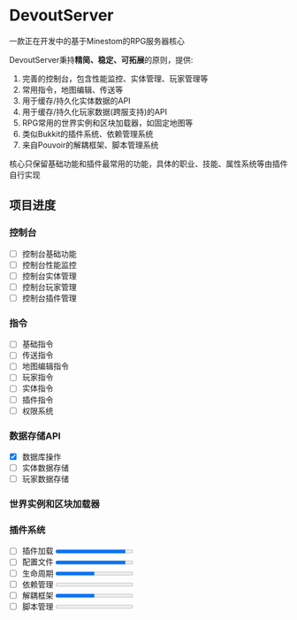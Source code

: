 # DevoutServer

一款正在开发中的基于Minestom的RPG服务器核心

DevoutServer秉持**精简、稳定、可拓展**的原则，提供:
1. 完善的控制台，包含性能监控、实体管理、玩家管理等
2. 常用指令，地图编辑、传送等
3. 用于缓存/持久化实体数据的API
4. 用于缓存/持久化玩家数据(跨服支持)的API
5. RPG常用的世界实例和区块加载器，如固定地图等
6. 类似Bukkit的插件系统、依赖管理系统
7. 来自Pouvoir的解耦框架、脚本管理系统

核心只保留基础功能和插件最常用的功能，具体的职业、技能、属性系统等由插件自行实现

## 项目进度

### 控制台
- [ ] 控制台基础功能
- [ ] 控制台性能监控
- [ ] 控制台实体管理
- [ ] 控制台玩家管理
- [ ] 控制台插件管理
### 指令
- [ ] 基础指令
- [ ] 传送指令
- [ ] 地图编辑指令
- [ ] 玩家指令
- [ ] 实体指令
- [ ] 插件指令
- [ ] 权限系统
### 数据存储API
- [x] 数据库操作
- [ ] 实体数据存储
- [ ] 玩家数据存储
### 世界实例和区块加载器
### 插件系统
- [ ] 插件加载 <progress value="90" max="100"></progress>
- [ ] 配置文件 <progress value="90" max="100"></progress>
- [ ] 生命周期 <progress value="50" max="100"></progress>
- [ ] 依赖管理 <progress value="0" max="100"></progress>
- [ ] 解耦框架 <progress value="50" max="100"></progress>
- [ ] 脚本管理 <progress value="0" max="100"></progress>